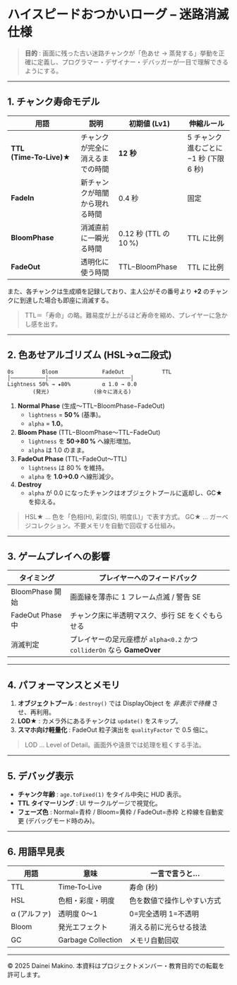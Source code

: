 # ハイスピードおつかいローグ – 迷路消滅仕様

> **目的** : 画面に残った古い迷路チャンクが「色あせ → 蒸発する」挙動を正確に定義し、プログラマー・デザイナー・デバッガーが一目で理解できるようにする。

---

## 1. チャンク寿命モデル

| 用語                      | 説明               | 初期値 (Lv1)           | 伸縮ルール                     |
| ----------------------- | ---------------- | ------------------- | ------------------------- |
| **TTL (Time‑To‑Live)★** | チャンクが完全に消えるまでの時間 | **12 秒**            | 5 チャンク進むごとに −1 秒 (下限 6 秒) |
| **FadeIn**              | 新チャンクが暗闇から現れる時間  | 0.4 秒               | 固定                        |
| **BloomPhase**          | 消滅直前に一瞬光る時間      | 0.12 秒 (TTL の 10 %) | TTL に比例                   |
| **FadeOut**             | 透明化に使う時間         | TTL−BloomPhase      | TTL に比例                   |

また、各チャンクは生成順を記録しており、主人公がその番号より **+2** のチャンクに到達した場合も即座に消滅する。

> TTL＝「寿命」の略。難易度が上がるほど寿命を縮め、プレイヤーに急かし感を出す。

---

## 2. 色あせアルゴリズム (HSL→α二段式)

```
0s         Bloom              FadeOut            TTL
│───────────│──────────────────────────│
Lightness 50% → ★80%          α 1.0 → 0.0
        (発光)              (徐々に消える)
```

1. **Normal Phase** (生成～TTL−BloomPhase−FadeOut)
   - `lightness` = **50 %** (基準)。
   - `alpha` = **1.0**。
2. **Bloom Phase** (TTL−BloomPhase～TTL−FadeOut)
   - `lightness` を **50→80 %** へ線形増加。
   - `alpha` は 1.0 のまま。
3. **FadeOut Phase** (TTL−FadeOut～TTL)
   - `lightness` は 80 % を維持。
   - `alpha` を **1.0→0.0** へ線形減少。
4. **Destroy**
   - `alpha` が 0.0 になったチャンクはオブジェクトプールに返却し、GC★ を抑える。

> HSL★ … 色を「色相(H), 彩度(S), 明度(L)」で表す方式。 GC★ … ガーベジコレクション。不要メモリを自動で回収する仕組み。

---

## 3. ゲームプレイへの影響

| タイミング          | プレイヤーへのフィードバック                                          |
| -------------- | ------------------------------------------------------- |
| BloomPhase 開始  | 画面縁を薄赤に 1 フレーム点滅 / 警告 SE                                |
| FadeOut Phase中 | チャンク床に半透明マスク、歩行 SE をくぐもらせる                              |
| 消滅判定           | プレイヤーの足元座標が `alpha<0.2` かつ `colliderOn` なら **GameOver** |

---

## 4. パフォーマンスとメモリ

1. **オブジェクトプール** : `destroy()` では DisplayObject を *非表示で待機* させ、再利用。
2. **LOD★** : カメラ外にあるチャンクは `update()` をスキップ。
3. **スマホ向け軽量化** : FadeOut 粒子演出を `qualityFactor` で 0.5 倍に。

> LOD … Level of Detail。画面外や遠景では処理を粗くする手法。

---

## 5. デバッグ表示

- **チャンク年齢** : `age.toFixed(1)` をタイル中央に HUD 表示。
- **TTL タイマーリング** : UI サークルゲージで視覚化。
- **フェーズ色** : Normal=青枠 / Bloom=黄枠 / FadeOut=赤枠 と枠線を自動変更 (デバッグモード時のみ)。

---

## 6. 用語早見表

| 用語       | 意味                 | 一言で言うと…       |
| -------- | ------------------ | ------------- |
| TTL      | Time‑To‑Live       | 寿命 (秒)        |
| HSL      | 色相・彩度・明度           | 色を数値で操作しやすい方式 |
| α (アルファ) | 透明度 0〜1            | 0=完全透明 1=不透明  |
| Bloom    | 発光エフェクト            | 消える前に光らせる技法   |
| GC       | Garbage Collection | メモリ自動回収       |

---

© 2025 Dainei Makino. 本資料はプロジェクトメンバー・教育目的での転載を許可します。


